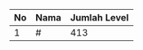 | No | Nama            | Jumlah Level |
|----|-----------------|--------------|
| 1  | #    |    413        |
